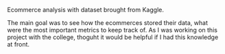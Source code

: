 Ecommerce analysis with dataset brought from Kaggle. 

The main goal was to see how the ecommerces stored their data, what were the most important metrics to keep track of. As I was working on this project
with the college, thoguht it would be helpful if I had this knowledge at front.
